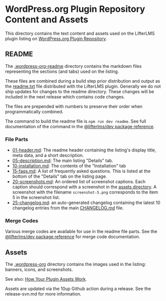 WordPress.org Plugin Repository Content and Assets
==================================================

This directory contains the text content and assets used on the LifterLMS plugin listing on [WordPress.org Plugin Repository](https://wordpress.org/plugins/lifterlms/). 

## README

The [.wordpress-org-readme](../.wordpress-org-readme) directory contains the markdown files representing the sections (and tabs) used on the listing.

These files are combined during a build step prior distribution and output as the [readme.txt](../readme.txt) file distributed with the LifterLMS plugin. Generally we do not ship updates for changes to the readme directory. These changes will be included in the next release which contains code changes.

The files are prepended with numbers to preserve their order when programmatically combined.

The command to build the readme file is `npm run dev readme`. See full documentation of the command in the [@lifterlms/dev package reference](https://github.com/gocodebox/lifterlms/tree/trunk/packages/dev#readme).

### File Parts

+ [01-header.md](./readme/01-header.md): The readme header containing the listing's display title, meta data, and a short description.
+ [05-description.md](./readme/05-description.md): The main listing "Details" tab.
+ [10-installation.md](./readme/10-installation.md): The contents of the "Installation" tab
+ [15-faqs.md](./readme/15-faqs.md): A list of frequently asked questions. This is listed at the bottom of the "Details" tab on the listing page.
+ [20-screenshots.md](./readme/15-faqs.md): An ordered list of screenshot captions. Each caption should correspond with a screenshot in the [assets directory](./assets). A screenshot with the filename `screenshot-5.png` corresponds to the item 5 in the screenshot list. 
+ [25-changelog.md](./readme/25-changelog.md): an auto-generated changelog containing the latest 10 changelog entries from the main [CHANGELOG.md](../CHANGELOG.md) file.

### Merge Codes

Various merge codes are available for use in the readme file parts. See the [@lifterlms/dev package reference](https://github.com/gocodebox/lifterlms/tree/trunk/packages/dev#readme) for merge code documentation.

## Assets

The [.wordpress-org](../.wordpress-org) directory contains the images used in the listing: banners, icons, and screenshots.

See also: [How Your Plugin Assets Work](https://developer.wordpress.org/plugins/wordpress-org/plugin-assets/).

Assets are updated via the 10up Github action during a release. See the release-svn.md for more information.